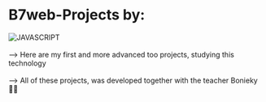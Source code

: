 <div style="display: inline_block">
  <h1> B7web-Projects by: </h1> 
    <img align= "center" src="https://img.shields.io/badge/JavaScript-F7DF1E?style=for-the-badge&logo=javascript&logoColor=black" alt="JAVASCRIPT">
</div> <br/> 
-->  Here are my first and more advanced too projects, studying this technology <br/> <br/>
--> All of these projects, was developed together with the teacher Bonieky 👨‍💻

